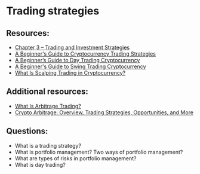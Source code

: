 # Trading strategies

## Resources:

* [Chapter 3 – Trading and Investment Strategies](https://academy.binance.com/en/articles/a-complete-guide-to-cryptocurrency-trading-for-beginners#what-is-a-trading-strategy)
* [A Beginner's Guide to Cryptocurrency Trading Strategies](https://academy.binance.com/en/articles/a-beginners-guide-to-cryptocurrency-trading-strategies)
* [A Beginner’s Guide to Day Trading Cryptocurrency](https://academy.binance.com/en/articles/a-beginners-guide-to-day-trading-cryptocurrency)
* [A Beginner's Guide to Swing Trading Cryptocurrency](https://academy.binance.com/en/articles/a-beginners-guide-to-swing-trading-cryptocurrency)
* [What Is Scalping Trading in Cryptocurrency?](https://academy.binance.com/en/articles/what-is-scalping-trading-in-cryptocurrency)

## Additional resources: 
* [What Is Arbitrage Trading?](https://academy.binance.com/en/articles/what-is-arbitrage-trading)
* [Crypto Arbitrage: Overview, Trading Strategies, Opportunities, and More](https://blog.quantinsti.com/crypto-arbitrage/)

## Questions:
* What is a trading strategy?
* What is portfolio management? Two ways of portfolio management?
* What are types of risks in portfolio management?
* What is day trading?
